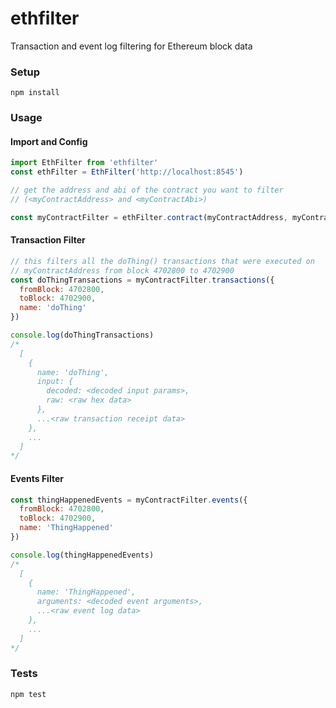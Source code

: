 # ethfilter

Transaction and event log filtering for Ethereum block data

### Setup

```
npm install
```

### Usage

#### Import and Config

```js
import EthFilter from 'ethfilter'
const ethFilter = EthFilter('http://localhost:8545')

// get the address and abi of the contract you want to filter
// (<myContractAddress> and <myContractAbi>)

const myContractFilter = ethFilter.contract(myContractAddress, myContractAbi)
```

#### Transaction Filter

```js
// this filters all the doThing() transactions that were executed on
// myContractAddress from block 4702800 to 4702900
const doThingTransactions = myContractFilter.transactions({
  fromBlock: 4702800,
  toBlock: 4702900,
  name: 'doThing'
})

console.log(doThingTransactions)
/*
  [
    {
      name: 'doThing',
      input: {
        decoded: <decoded input params>,
        raw: <raw hex data>
      },
      ...<raw transaction receipt data>
    },
    ...
  ]
*/
```

#### Events Filter

```js
const thingHappenedEvents = myContractFilter.events({
  fromBlock: 4702800,
  toBlock: 4702900,
  name: 'ThingHappened'
})

console.log(thingHappenedEvents)
/*
  [
    {
      name: 'ThingHappened',
      arguments: <decoded event arguments>,
      ...<raw event log data>
    },
    ...
  ]
*/
```

### Tests

```
npm test
```
